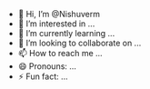 - 👋 Hi, I’m @Nishuverm
- 👀 I’m interested in ...
- 🌱 I’m currently learning ...
- 💞️ I’m looking to collaborate on ...
- 📫 How to reach me ...
- 😄 Pronouns: ...
- ⚡ Fun fact: ...

<!---
Nishuverm/Nishuverm is a ✨ special ✨ repository because its `README.md` (this file) appears on your GitHub profile.
You can click the Preview link to take a look at your changes.
--->
